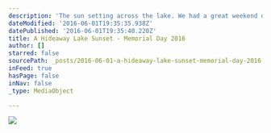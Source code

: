 ```yaml
---
description: 'The sun setting across the lake. We had a great weekend on the lake with good friends and family. Hideaway lake is my favorite place to be on a warm summer weekend. We are very fortunate to get to live in such an amazing place. Hideaway, TX 5/30/16.'
dateModified: '2016-06-01T19:35:35.938Z'
datePublished: '2016-06-01T19:35:40.220Z'
title: A Hideaway Lake Sunset - Memorial Day 2016
author: []
starred: false
sourcePath: _posts/2016-06-01-a-hideaway-lake-sunset-memorial-day-2016.md
inFeed: true
hasPage: false
inNav: false
_type: MediaObject

---
```

![](https://the-grid-user-content.s3-us-west-2.amazonaws.com/1d6b0b6b-6707-4298-acf7-b0ef5d86f486.jpg)